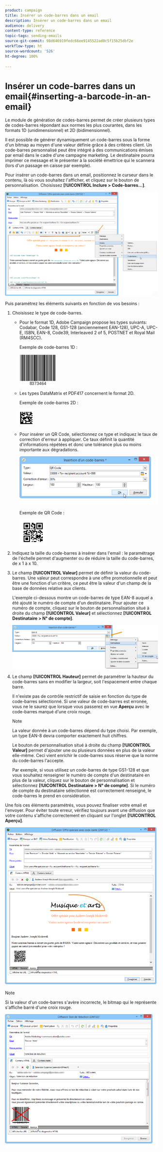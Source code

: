 ```yaml
---
product: campaign
title: Insérer un code-barres dans un email
description: Insérer un code-barres dans un email
audience: delivery
content-type: reference
topic-tags: sending-emails
source-git-commit: 98d646919fedc66ee9145522ad0c5f15b25dbf2e
workflow-type: ht
source-wordcount: '526'
ht-degree: 100%

---
```



# Insérer un code-barres dans un email{#inserting-a-barcode-in-an-email}

Le module de génération de codes-barres permet de créer plusieurs types de codes-barres répondant aux normes les plus courantes, dans les formats 1D (unidimensionnel) et 2D (bidimensionnel).

Il est possible de générer dynamiquement un code-barres sous la forme d&#39;un bitmap au moyen d&#39;une valeur définie grâce à des critères client. Un code-barres personnalisé peut être intégré à des communications émises par email dans le cadre d&#39;une campagne marketing. Le destinataire pourra imprimer ce message et le présenter à la société émettrice qui le scannera (lors d&#39;un passage en caisse par exemple).

Pour insérer un code-barres dans un email, positionnez le curseur dans le contenu, là où vous souhaitez l&#39;afficher, et cliquez sur le bouton de personnalisation. Choisissez **[!UICONTROL Inclure > Code-barres...]**.

![](assets/barcode_insert_14.png)

Puis paramétrez les éléments suivants en fonction de vos besoins :

1. Choisissez le type de code-barres.

   * Pour le format 1D, Adobe Campaign propose les types suivants: Codabar, Code 128, GS1-128 (anciennement EAN-128), UPC-A, UPC-E, ISBN, EAN-8, Code39, Interleaved 2 of 5, POSTNET et Royal Mail (RM4SCC).

      Exemple de code-barres 1D :

      ![](assets/barcode_insert_08.png)

   * Les types DataMatrix et PDF417 concernent le format 2D.

      Exemple de code-barres 2D :

      ![](assets/barcode_insert_09.png)

   * Pour insérer un QR Code, sélectionnez ce type et indiquez le taux de correction d&#39;erreur à appliquer. Ce taux définit la quantité d&#39;informations répétées et donc une tolérance plus ou moins importante aux dégradations.

      ![](assets/barcode_insert_06.png)

      Exemple de QR Code :

      ![](assets/barcode_insert_12.png)

1. Indiquez la taille du code-barres à insérer dans l&#39;email : le paramétrage de l&#39;échelle permet d&#39;augmenter ou de réduire la taille du code-barres, de x 1 à x 10.
1. Le champ **[!UICONTROL Valeur]** permet de définir la valeur du code-barres. Une valeur peut correspondre à une offre promotionnelle et peut être une fonction d&#39;un critère, ce peut être la valeur d&#39;un champ de la base de données relative aux clients.

   L&#39;exemple ci-dessous montre un code-barres de type EAN-8 auquel a été ajouté le numéro de compte d&#39;un destinataire. Pour ajouter ce numéro de compte, cliquez sur le bouton de personnalisation situé à droite du champ **[!UICONTROL Valeur]** et sélectionnez **[!UICONTROL Destinataire > N° de compte]**.

   ![](assets/barcode_insert_15.png)

1. Le champ **[!UICONTROL Hauteur]** permet de paramétrer la hauteur du code-barres sans en modifier la largeur, soit l&#39;espacement entre chaque barre.

   Il n&#39;existe pas de contrôle restrictif de saisie en fonction du type de code-barres sélectionné. Si une valeur de code-barres est erronée, vous ne le saurez que lorsque vous passerez en vue **Aperçu** avec le code-barres marqué d&#39;une croix rouge.

   >[!NOTE]
   >
   >La valeur donnée à un code-barres dépend du type choisi. Par exemple, un type EAN-8 devra comporter exactement huit chiffres.
   >
   >Le bouton de personnalisation situé à droite du champ **[!UICONTROL Valeur]** permet d&#39;ajouter une ou plusieurs données en plus de la valeur elle-même. Ceci vient enrichir le code-barres sous réserve que la norme du code-barres l&#39;accepte.
   >
   >Par exemple, si vous utilisez un code-barres de type GS1-128 et que vous souhaitez renseigner le numéro de compte d&#39;un destinataire en plus de la valeur, cliquez sur le bouton de personnalisation et sélectionnez **[!UICONTROL Destinataire > N° de compte]**. Si le numéro de compte du destinataire sélectionné est correctement renseigné, le code-barres le prend en considération.

Une fois ces éléments paramétrés, vous pouvez finaliser votre email et l&#39;envoyer. Pour éviter toute erreur, vérifiez toujours avant une diffusion que votre contenu s&#39;affiche correctement en cliquant sur l&#39;onglet **[!UICONTROL Aperçu]**.

![](assets/barcode_insert_10.png)

>[!NOTE]
>
>Si la valeur d&#39;un code-barres s&#39;avère incorrecte, le bitmap qui le représente s&#39;affiche barré d&#39;une croix rouge.

![](assets/barcode_insert_11.png)
